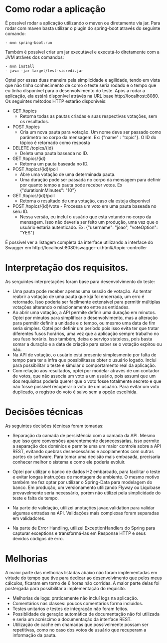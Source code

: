 # Como rodar a aplicação

É possível rodar a aplicação utilizando o maven ou diretamente via jar.
Para rodar com maven basta utilizar o plugin do spring-boot através do seguinte comando:

	- mvn spring-boot:run

Também é possível criar um jar executável e executá-lo diretamente com a JVM atráves dos comandos:

	- mvn install
	- java -jar target/test-sicredi.jar

Optei por essas duas maneira pela simplicidade e agilidade, tendo em vista que não tinha conhecimento de como o teste seria rodado e o tempo que eu tinha disponível para o desenvolvimento do teste.
Após a rodar a aplicação, ela estárá disponível atrávés na URL base http://localhost:8080.
Os seguintes métodos HTTP estarão disponíveis:
* GET /topics
	- Retorna todas as pautas criadas e suas respectivas votações, sem os resultados.
* POST /topics
	- Cria um nova pauta para votação. Um nome deve ser passado como parâmetro no corpo da mensagem. Ex: {"name" : "topic"}. O ID do tópico é retornado como resposta
* DELETE /topics/{id}
	- Deleta uma pauta baseada no ID.
* GET /topics/{id}
	- Retorna um pauta baseada no ID.
* POST /topics/{id}/poll 
	- Abre uma votação de uma determinada pauta.
	- Uma duração pode ser passada no corpo da mensagem para definir por quanto tempo a pauta pode receber votos. Ex {"durationInMinutes": "10"}
* GET /topics/{id}/poll
	- Retorna o resultado de uma votação, caso ela esteja disponível
* POST /topics/{id}/vote
        - Processa um voto em uma pauta baseada no seru ID.
	- Nessa versão, eu incluí o usuário que está votando no corpo da mensagem. Isso não deveria ser feito um produção, uma vez que o usuário estaria autenticado. Ex: {"username": "joao", "voteOption": "YES"}

É possível ver a listagem completa da interface utilizando a interface do Swagger em http://localhost:8080/swagger-ui.html#/topic-controller

# Interpretação dos requisitos.

As serguintes interpretações foram base para desenvolvimento do teste:

* Uma pauta pode receber apenas uma sessão de votação. Ao tentar reabrir a votação de uma pauta que kjá foi encerrada, um erro é retornado. Isso poderia ser facilmente extensível para permitir múltiplas votações alterando o relacionamento entre as entidades.
* Ao abrir uma votação, a API permite definir uma duração em minutos. Optei por minutos para simplificar o desenvolvimento, mas a alteração para permitir definir a unidade e o tempo, ou mesmo uma data de fim seria simples. Optei por definir um período pois isso evita ter que tratar diferentes fusos horários, uma vez que a aplicação sempre trabalho no seu fuso horário. Isso também, deixa o serviço stateless, pois basta somar a duração e a data de criação para saber se o votação expirou ou não.
* Na API de votação, o usuário está presente simplesmente por falta de tempo para ter a infra que possibilitasse obter o usuário logado. Inclui para possibilitar o teste e simular o comportamento real da aplicação.
* Com relação aos resultados, optei por modelar através de um contador de votos, que não associa um voto a um usuário, pois assumi que um dos requisitos poderia querer que o voto fosse totalmente secreto e que não fosse possível recuperar o voto de um usuário. Para evitar um voto duplicado, o registro do voto é salvo sem a opção escolhida.

# Decisões técnicas

As seguintes decisões técnicas foram tomadas:

* Separação da camada de persistência com a camada da API. Mesmo que isso gere conversões aparentemente desnecessárias, isso permite a separação dos domínios e permite uma um maior controle sobre a API REST, evitando quebras desnecessárias e acoplamentos com outras partes do software. Para tomar uma decisão mais embasada, precisaria conhecer melhor o sistema e como ele poderia evoluir.

* Optei por utilizar o banco de dados H2 embarcado, para facilitar o teste e evitar longas instruções de montagem de ambiente. O mesmo motivo também me fez optar por utilizar o Spring-Data para modelagem do banco. Em produção, um versionamento utilizando Flyway ou Liquibase provavelmente seria necessário, porém não utilizei pela simplicidade do teste e falta de tempo.

* Na parte de validação, utilizei anotações javax.validation para validar algumas entradas na API. Validações mais complexas foram separadas em validadores.

* Na parte de Error Handling, utilizei ExceptionHandlers do Spring para capturar exceptions e transformá-las em Response HTTP e seus devidos códigos de erro.


# Melhorias

A maior parte das melhorias listadas abaixo não foram implementadas em virtude do tempo que tive para dedicar ao desenvolvimento que pelos meus cálculos, ficaram em torno de 6 horas não corridas. A maior parte delas foi postergada para possibilitar a implementação do requisito.

* Melhorias de logs: praticamente não incluí logs na aplicação.
* Comentários nas classes: poucos comentários forma incluídos.
* Testes unitarios e testes de integração não foram feitos.
* Possiblidade de geração automática de documentação não foi utilizada e seria um acréscimo a documentação da interface REST.
* Utilização de cache em chamadas que possívelmente possam ser repetitivas, como no caso dos votos de usuário que recuperam a informação da pauta.


